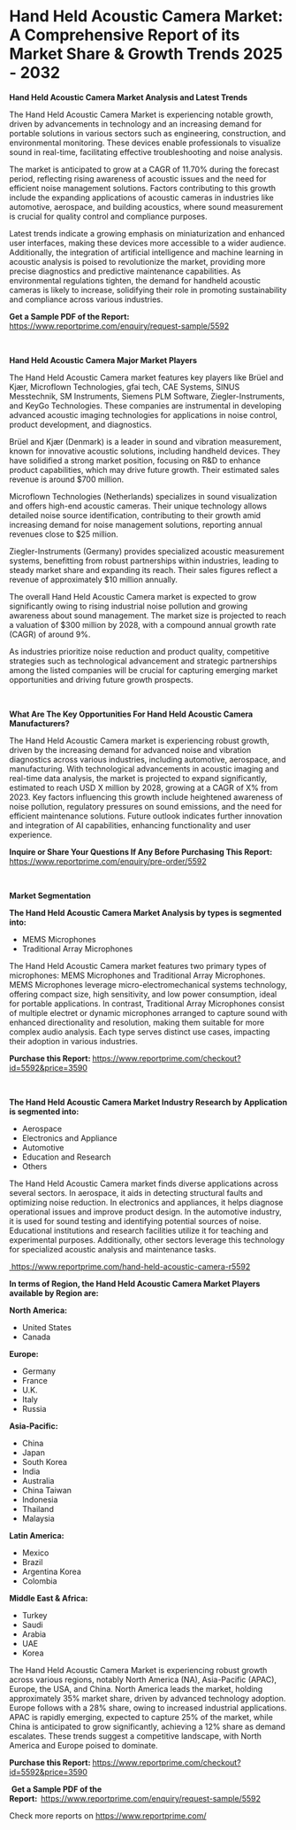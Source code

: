 <p><h1>Hand Held Acoustic Camera Market: A Comprehensive Report of its Market Share & Growth Trends 2025 - 2032</h1></p><p><strong>Hand Held Acoustic Camera Market Analysis and Latest Trends</strong></p>
<p><p>The Hand Held Acoustic Camera Market is experiencing notable growth, driven by advancements in technology and an increasing demand for portable solutions in various sectors such as engineering, construction, and environmental monitoring. These devices enable professionals to visualize sound in real-time, facilitating effective troubleshooting and noise analysis.</p><p>The market is anticipated to grow at a CAGR of 11.70% during the forecast period, reflecting rising awareness of acoustic issues and the need for efficient noise management solutions. Factors contributing to this growth include the expanding applications of acoustic cameras in industries like automotive, aerospace, and building acoustics, where sound measurement is crucial for quality control and compliance purposes.</p><p>Latest trends indicate a growing emphasis on miniaturization and enhanced user interfaces, making these devices more accessible to a wider audience. Additionally, the integration of artificial intelligence and machine learning in acoustic analysis is poised to revolutionize the market, providing more precise diagnostics and predictive maintenance capabilities. As environmental regulations tighten, the demand for handheld acoustic cameras is likely to increase, solidifying their role in promoting sustainability and compliance across various industries.</p></p>
<p><strong>Get a Sample PDF of the Report:&nbsp;</strong> <a href="https://www.reportprime.com/enquiry/request-sample/5592?utm_campaign=2533&utm_medium=2&utm_source=Github&utm_content=ia&utm_term=19032025&utm_id=hand-held-acoustic-camera">https://www.reportprime.com/enquiry/request-sample/5592</a></p>
<p>&nbsp;</p>
<p><strong>Hand Held Acoustic Camera Major Market Players</strong></p>
<p><p>The Hand Held Acoustic Camera market features key players like Brüel and Kjær, Microflown Technologies, gfai tech, CAE Systems, SINUS Messtechnik, SM Instruments, Siemens PLM Software, Ziegler-Instruments, and KeyGo Technologies. These companies are instrumental in developing advanced acoustic imaging technologies for applications in noise control, product development, and diagnostics.</p><p>Brüel and Kjær (Denmark) is a leader in sound and vibration measurement, known for innovative acoustic solutions, including handheld devices. They have solidified a strong market position, focusing on R&D to enhance product capabilities, which may drive future growth. Their estimated sales revenue is around $700 million.</p><p>Microflown Technologies (Netherlands) specializes in sound visualization and offers high-end acoustic cameras. Their unique technology allows detailed noise source identification, contributing to their growth amid increasing demand for noise management solutions, reporting annual revenues close to $25 million.</p><p>Ziegler-Instruments (Germany) provides specialized acoustic measurement systems, benefitting from robust partnerships within industries, leading to steady market share and expanding its reach. Their sales figures reflect a revenue of approximately $10 million annually.</p><p>The overall Hand Held Acoustic Camera market is expected to grow significantly owing to rising industrial noise pollution and growing awareness about sound management. The market size is projected to reach a valuation of $300 million by 2028, with a compound annual growth rate (CAGR) of around 9%. </p><p>As industries prioritize noise reduction and product quality, competitive strategies such as technological advancement and strategic partnerships among the listed companies will be crucial for capturing emerging market opportunities and driving future growth prospects.</p></p>
<p>&nbsp;</p>
<p><strong>What Are The Key Opportunities For Hand Held Acoustic Camera Manufacturers?</strong></p>
<p><p>The Hand Held Acoustic Camera market is experiencing robust growth, driven by the increasing demand for advanced noise and vibration diagnostics across various industries, including automotive, aerospace, and manufacturing. With technological advancements in acoustic imaging and real-time data analysis, the market is projected to expand significantly, estimated to reach USD X million by 2028, growing at a CAGR of X% from 2023. Key factors influencing this growth include heightened awareness of noise pollution, regulatory pressures on sound emissions, and the need for efficient maintenance solutions. Future outlook indicates further innovation and integration of AI capabilities, enhancing functionality and user experience.</p></p>
<p><strong>Inquire or Share Your Questions If Any Before Purchasing This Report:</strong> <a href="https://www.reportprime.com/enquiry/pre-order/5592?utm_campaign=2533&utm_medium=2&utm_source=Github&utm_content=ia&utm_term=19032025&utm_id=hand-held-acoustic-camera">https://www.reportprime.com/enquiry/pre-order/5592</a></p>
<p>&nbsp;</p>
<p><strong>Market Segmentation</strong></p>
<p><strong>The Hand Held Acoustic Camera Market Analysis by types is segmented into:</strong></p>
<p><ul><li>MEMS Microphones</li><li>Traditional Array Microphones</li></ul></p>
<p><p>The Hand Held Acoustic Camera market features two primary types of microphones: MEMS Microphones and Traditional Array Microphones. MEMS Microphones leverage micro-electromechanical systems technology, offering compact size, high sensitivity, and low power consumption, ideal for portable applications. In contrast, Traditional Array Microphones consist of multiple electret or dynamic microphones arranged to capture sound with enhanced directionality and resolution, making them suitable for more complex audio analysis. Each type serves distinct use cases, impacting their adoption in various industries.</p></p>
<p><strong>Purchase this Report:&nbsp;</strong><a href="https://www.reportprime.com/checkout?id=5592&price=3590&utm_campaign=2533&utm_medium=2&utm_source=Github&utm_content=ia&utm_term=19032025&utm_id=hand-held-acoustic-camera">https://www.reportprime.com/checkout?id=5592&price=3590</a></p>
<p>&nbsp;</p>
<p><strong>The Hand Held Acoustic Camera Market Industry Research by Application is segmented into:</strong></p>
<p><ul><li>Aerospace</li><li>Electronics and Appliance</li><li>Automotive</li><li>Education and Research</li><li>Others</li></ul></p>
<p><p>The Hand Held Acoustic Camera market finds diverse applications across several sectors. In aerospace, it aids in detecting structural faults and optimizing noise reduction. In electronics and appliances, it helps diagnose operational issues and improve product design. In the automotive industry, it is used for sound testing and identifying potential sources of noise. Educational institutions and research facilities utilize it for teaching and experimental purposes. Additionally, other sectors leverage this technology for specialized acoustic analysis and maintenance tasks.</p></p>
<p><a href="https://www.reportprime.com/hand-held-acoustic-camera-r5592?utm_campaign=2533&utm_medium=2&utm_source=Github&utm_content=ia&utm_term=19032025&utm_id=hand-held-acoustic-camera">&nbsp;https://www.reportprime.com/hand-held-acoustic-camera-r5592</a></p>
<p><strong>In terms of Region, the Hand Held Acoustic Camera Market Players available by Region are:</strong></p>
<p>
    <p> <strong> North America: </strong>
        <ul>
            <li>United States</li>
            <li>Canada</li>
        </ul>
        </p> 
    <p> <strong> Europe: </strong>
        <ul>
            <li>Germany</li>
            <li>France</li>
            <li>U.K.</li>
            <li>Italy</li>
            <li>Russia</li>
        </ul>
        </p> 
    <p> <strong> Asia-Pacific: </strong>
        <ul>
            <li>China</li>
            <li>Japan</li>
            <li>South Korea</li>
            <li>India</li>
            <li>Australia</li>
            <li>China Taiwan</li>
            <li>Indonesia</li>
            <li>Thailand</li>
            <li>Malaysia</li>
        </ul>
        </p> 
    <p> <strong> Latin America: </strong>
        <ul>
            <li>Mexico</li>
            <li>Brazil</li>
            <li>Argentina Korea</li>
            <li>Colombia</li>
        </ul>
        </p> 
    <p> <strong> Middle East & Africa: </strong>
        <ul>
            <li>Turkey</li>
            <li>Saudi</li>
            <li>Arabia</li>
            <li>UAE</li>
            <li>Korea</li>
        </ul>
    </p>
    </p>
<p><p>The Hand Held Acoustic Camera Market is experiencing robust growth across various regions, notably North America (NA), Asia-Pacific (APAC), Europe, the USA, and China. North America leads the market, holding approximately 35% market share, driven by advanced technology adoption. Europe follows with a 28% share, owing to increased industrial applications. APAC is rapidly emerging, expected to capture 25% of the market, while China is anticipated to grow significantly, achieving a 12% share as demand escalates. These trends suggest a competitive landscape, with North America and Europe poised to dominate.</p></p>
<p><strong>Purchase this Report: </strong><a href="https://www.reportprime.com/checkout?id=5592&price=3590&utm_campaign=2533&utm_medium=2&utm_source=Github&utm_content=ia&utm_term=19032025&utm_id=hand-held-acoustic-camera">https://www.reportprime.com/checkout?id=5592&price=3590</a></p>
<p>&nbsp;<strong>Get a Sample PDF of the Report:&nbsp;&nbsp;</strong><a href="https://www.reportprime.com/enquiry/request-sample/5592?utm_campaign=2533&utm_medium=2&utm_source=Github&utm_content=ia&utm_term=19032025&utm_id=hand-held-acoustic-camera">https://www.reportprime.com/enquiry/request-sample/5592</a></p>
<p><strong></strong></p>
<p>Check more reports on <a href="https://www.reportprime.com/?utm_campaign=2533&utm_medium=2&utm_source=Github&utm_content=ia&utm_term=19032025&utm_id=hand-held-acoustic-camera">https://www.reportprime.com/</a></p>